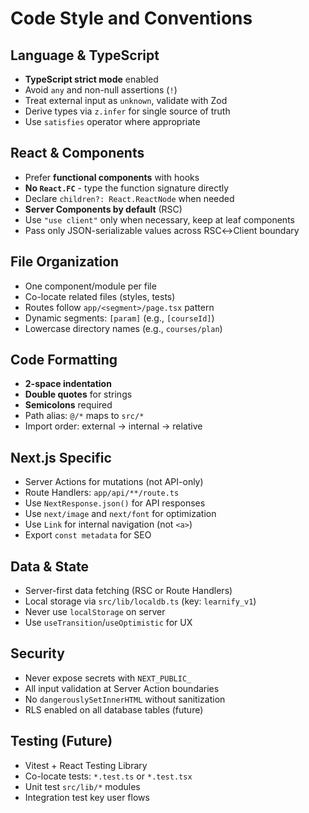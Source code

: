 # Code Style and Conventions

## Language & TypeScript
- **TypeScript strict mode** enabled
- Avoid `any` and non-null assertions (`!`)
- Treat external input as `unknown`, validate with Zod
- Derive types via `z.infer` for single source of truth
- Use `satisfies` operator where appropriate

## React & Components
- Prefer **functional components** with hooks
- **No `React.FC`** - type the function signature directly
- Declare `children?: React.ReactNode` when needed
- **Server Components by default** (RSC)
- Use `"use client"` only when necessary, keep at leaf components
- Pass only JSON-serializable values across RSC↔Client boundary

## File Organization
- One component/module per file
- Co-locate related files (styles, tests)
- Routes follow `app/<segment>/page.tsx` pattern
- Dynamic segments: `[param]` (e.g., `[courseId]`)
- Lowercase directory names (e.g., `courses/plan`)

## Code Formatting
- **2-space indentation**
- **Double quotes** for strings
- **Semicolons** required
- Path alias: `@/*` maps to `src/*`
- Import order: external → internal → relative

## Next.js Specific
- Server Actions for mutations (not API-only)
- Route Handlers: `app/api/**/route.ts`
- Use `NextResponse.json()` for API responses
- Use `next/image` and `next/font` for optimization
- Use `Link` for internal navigation (not `<a>`)
- Export `const metadata` for SEO

## Data & State
- Server-first data fetching (RSC or Route Handlers)
- Local storage via `src/lib/localdb.ts` (key: `learnify_v1`)
- Never use `localStorage` on server
- Use `useTransition`/`useOptimistic` for UX

## Security
- Never expose secrets with `NEXT_PUBLIC_`
- All input validation at Server Action boundaries
- No `dangerouslySetInnerHTML` without sanitization
- RLS enabled on all database tables (future)

## Testing (Future)
- Vitest + React Testing Library
- Co-locate tests: `*.test.ts` or `*.test.tsx`
- Unit test `src/lib/*` modules
- Integration test key user flows